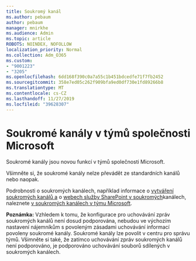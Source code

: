 ```yaml
---
title: Soukromý kanál
ms.author: pebaum
author: pebaum
manager: mnirkhe
ms.audience: Admin
ms.topic: article
ROBOTS: NOINDEX, NOFOLLOW
localization_priority: Normal
ms.collection: Adm_O365
ms.custom:
- "9001223"
- "3205"
ms.openlocfilehash: 6dd168f390c0a7a55c1b451bdcedfe71f7fb2452
ms.sourcegitcommit: 358e7ed05c262f909bfa9ed0df730e1fd89266b8
ms.translationtype: MT
ms.contentlocale: cs-CZ
ms.lasthandoff: 11/27/2019
ms.locfileid: "39628307"
---
```

# <a name="private-channels-in-microsoft-teams"></a>Soukromé kanály v týmů společnosti Microsoft

Soukromé kanály jsou novou funkcí v týmů společnosti Microsoft. 

Všimněte si, že soukromé kanály nelze převádět ze standardních kanálů nebo naopak.

Podrobnosti o soukromých kanálech, například informace o [vytváření soukromých kanálů a](https://docs.microsoft.com/MicrosoftTeams/private-channels#private-channel-creation-and-membership) o [webech služby SharePoint v soukromých](https://docs.microsoft.com/MicrosoftTeams/private-channels#private-channel-sharepoint-sites)kanálech, naleznete [v soukromých kanálech v týmu Microsoft](https://docs.microsoft.com/MicrosoftTeams/private-channels). 

**Poznámka:** Vzhledem k tomu, že konfigurace pro uchovávání zpráv soukromých kanálů není dosud podporována, nebudou ve výchozím nastavení nájemníkům s povoleným zásadami uchovávání informací povoleny soukromé kanály. Soukromé kanály lze povolit v centru pro správu týmů. Všimněte si také, že zatímco uchovávání zpráv soukromých kanálů není podporováno, je podporováno uchovávání souborů sdílených v soukromých kanálech.